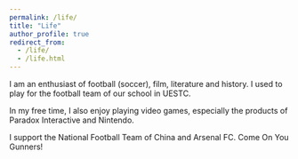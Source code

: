 ```yaml
---
permalink: /life/
title: "Life"
author_profile: true
redirect_from: 
  - /life/
  - /life.html
---
```


I am an enthusiast of football (soccer), film, literature and history. I used to play for the football team of our school in UESTC.

In my free time, I also enjoy playing video games, especially the products of Paradox Interactive and Nintendo.

I support the National Football Team of China and Arsenal FC. Come On You Gunners!





